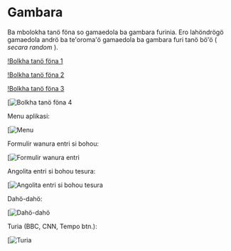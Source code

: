 # Gambara

Ba mbolokha tanö föna so gamaedola ba gambara furinia. Ero lahöndrögö gamaedola andrö ba te'oroma'ö gamaedola ba gambara furi tanö bö'ö ( _secara random_ ).

[!Bolkha tanö föna 1](bola-bola_depan1.jpg)

[!Bolkha tanö föna 2](bola-bola_depan2.jpg)

[!Bolkha tanö föna 3](bola-bola_depan3.jpg)

[![Bolkha tanö föna 4](bola-bola_depan4.jpg)

Menu aplikasi:

[![Menu](bola-bola_menu.jpg)

Formulir wanura entri si bohou:

[![Formulir wanura entri](bola-bola_menulis-entri.jpg)

Angolita entri si bohou tesura:

[![Angolita entri si bohou tesura](bola-bola_entri-terbaru.jpg)

Dahö-dahö:

[![Dahö-dahö](bola-bola_kuis.jpg)

Turia (BBC, CNN, Tempo btn.):

[![Turia](bola-bola_news.jpg)

